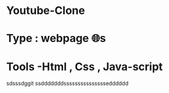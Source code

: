 # Youtube-Clone
# Type : webpage 🌐s
# Tools -Html , Css , Java-script 

sdsssdggit ssdddddddsssssssssssssssedddddd